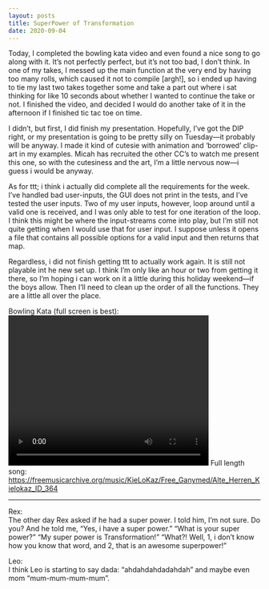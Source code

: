 ```yaml
---
layout: posts
title: SuperPower of Transformation
date: 2020-09-04
---
```


Today, I completed the bowling kata video and even found a nice song to go along with it.  It’s not perfectly perfect, but it’s not too bad, I don’t think.  In one of my takes, I messed up the main function at the very end by having too many rolls, which caused it not to compile [argh!], so i ended up having to tie my last two takes together some and take a part out where i sat thinking for like 10 seconds about whether I wanted to continue the take or not.  I finished the video, and decided I would do another take of it in the afternoon if I finished tic tac toe on time.

I didn’t, but first, I did finish my presentation.  Hopefully, I’ve got the DIP right, or my presentation is going to be pretty silly on Tuesday—it probably will be anyway.  I made it kind of cutesie with animation and ‘borrowed’ clip-art in my examples. Micah has recruited the other CC’s to watch me present this one, so with the cutesiness and the art, I’m a little nervous now—i guess i would be anyway.

As for ttt; i think i actually did complete all the requirements for the week.  I’ve handled bad user-inputs, the GUI does not print in the tests, and I’ve tested the user inputs.  Two of my user inputs, however, loop around until a valid one is received, and I was only able to test for one iteration of the loop.  I think this might be where the input-streams come into play, but I’m still not quite getting when I would use that for user input.  I suppose unless it opens a file that contains all possible options for a valid input and then returns that map.  

Regardless, i did not finish getting ttt to actually work again.  It is still not playable int he new set up.  I think I’m only like an hour or two from getting it there, so I’m hoping i can work on it a little during this holiday weekend—if the boys allow.  Then I’ll need to clean up the order of all the functions.  They are a little all over the place.  

Bowling Kata (full screen is best): <video src="https://maniginam.github.io/blog/pics&vids/Bowling Kata.mp4" width="400" height="300" controls></video>
Full length song: https://freemusicarchive.org/music/KieLoKaz/Free_Ganymed/Alte_Herren_Kielokaz_ID_364

***
Rex:  
The other day Rex asked if he had a super power.  I told him, I’m not sure.  Do you?  And he told me, “Yes, i have a super power.”  “What is your super power?”  “My super power is Transformation!”  “What?!  Well, 1, i don’t know how you know that word, and 2, that is an awesome superpower!”

Leo:  
I think Leo is starting to say dada: “ahdahdahdadahdah” and maybe even mom “mum-mum-mum-mum”.
